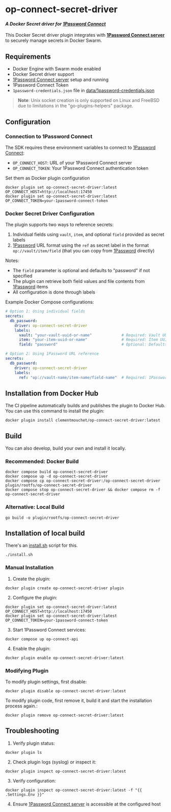 # op-connect-secret-driver
#### _A Docker Secret driver for [1Password Connect][1PasswordConnectServer]_

This Docker Secret driver plugin integrates with **[1Password Connect server][1PasswordConnectServer]** to securely manage secrets in Docker Swarm.

## Requirements

* Docker Engine with Swarm mode enabled
* Docker Secret driver support
* [1Password Connect server][1PasswordConnectServer] setup and running
* 1Password Connect Token
* `1password-credentials.json` file in [data/1password-credentials.json](data/1password-credentials.json)

> **Note**: Unix socket creation is only supported on Linux and FreeBSD due to limitations in the "go-plugins-helpers" package.

## Configuration

### Connection to 1Password Connect

The SDK requires these environment variables to connect to [1Password Connect][1PasswordConnectServer]:

* `OP_CONNECT_HOST`: URL of your 1Password Connect server
* `OP_CONNECT_TOKEN`: Your 1Password Connect authentication token

Set them as Docker plugin configuration

```shell
docker plugin set op-connect-secret-driver:latest OP_CONNECT_HOST=http://localhost:17450 
docker plugin set op-connect-secret-driver:latest OP_CONNECT_TOKEN=your-1password-connect-token
```

### Docker Secret Driver Configuration

The plugin supports two ways to reference secrets:
1. Individual fields using `vault`, `item`, and optional `field` provided as secret labels
2. [1Password][1Password] URL format using the `ref` as secret label in the format `op://vault/item/field`
   (that you can copy from [1Password][1Password] directly)

Notes:
- The `field` parameter is optional and defaults to "password" if not specified
- The plugin can retrieve both field values and file contents from [1Password][1Password] items
- All configuration is done through labels

Example Docker Compose configurations:

```yaml
# Option 1: Using individual fields
secrets:
  db_password:
    driver: op-connect-secret-driver
    labels:
      vault: "your-vault-uuid-or-name"             # Required: Vault UUID or name
      item: "your-item-uuid-or-name"               # Required: Item UUID or name
      field: "password"                            # Optional: Defaults to "password"

# Option 2: Using 1Password URL reference
secrets:
  db_password:
    driver: op-connect-secret-driver
    labels:
      ref: "op://vault-name/item-name/field-name"  # Required: 1Password URL format
```


## Installation from Docker Hub

The CI pipeline automatically builds and publishes the plugin to Docker Hub.
You can use this command to install the plugin:

```shell
docker plugin install clementmouchet/op-connect-secret-driver:latest
```

## Build

You can also develop, build your own and install it locally.

### Recommended: Docker Build

```shell
docker compose build op-connect-secret-driver
docker compose up -d op-connect-secret-driver
docker compose cp op-connect-secret-driver:/op-connect-secret-driver plugin/rootfs/op-connect-secret-driver
docker compose stop op-connect-secret-driver && docker compose rm -f op-connect-secret-driver
```

### Alternative: Local Build

```shell
go build -o plugin/rootfs/op-connect-secret-driver
```

## Installation of local build

There's an [install.sh](install.sh) script for this.

```shell
./install.sh
```

### Manual Installation

1. Create the plugin:
```shell
docker plugin create op-connect-secret-driver plugin
```

2. Configure the plugin:
```shell
docker plugin set op-connect-secret-driver:latest OP_CONNECT_HOST=http://localhost:17450 
docker plugin set op-connect-secret-driver:latest OP_CONNECT_TOKEN=your-1password-connect-token
```

3. Start 1Password Connect services:
```shell
docker compose up op-connect-api
```

4. Enable the plugin:
```shell
docker plugin enable op-connect-secret-driver:latest
```

### Modifying Plugin

To modify plugin settings, first disable:

```shell
docker plugin disable op-connect-secret-driver:latest
```

To modify plugin code, first remove it, build it and start the installation process again.:

```shell
docker plugin remove op-connect-secret-driver:latest
```

## Troubleshooting

1. Verify plugin status:
```shell
docker plugin ls
```

2. Check plugin logs (syslog) or inspect it:
```shell
docker plugin inspect op-connect-secret-driver:latest
```

3. Verify configuration:
```shell
docker plugin inspect op-connect-secret-driver:latest -f "{{ .Settings.Env }}"
```

4. Ensure [1Password Connect server][1PasswordConnectServer] is accessible at the configured host

[1PasswordConnectServer]: https://developer.1password.com/docs/connect/get-started/
[1Password]: https://1password.com
